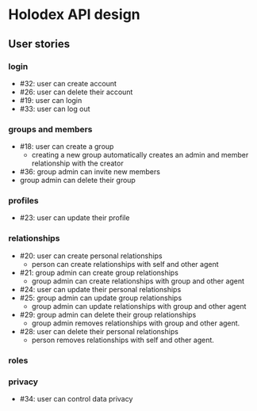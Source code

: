 # Holodex API design

## User stories

### login

- #32: user can create account
- #26: user can delete their account
- #19: user can login 
- #33: user can log out
 
### groups and members

- #18: user can create a group
  - creating a new group automatically creates an admin and member relationship with the creator
- #36: group admin can invite new members
- group admin can delete their group

### profiles

- #23: user can update their profile
 
### relationships

- #20: user can create personal relationships
  - person can create relationships with self and other agent
- #21: group admin can create group relationships
  - group admin can create relationships with group and other agent
- #24: user can update their personal relationships
- #25: group admin can update group relationships
  - group admin can update relationships with group and other agent
- #29: group admin can delete their group relationships
  - group admin removes relationships with group and other agent.
- #28: user can delete their personal relationships
  - person removes relationships with self and other agent.

### roles

### privacy

- #34: user can control data privacy

